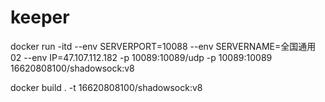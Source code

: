 # keeper
docker run -itd --env SERVERPORT=10088 --env SERVERNAME=全国通用02 --env IP=47.107.112.182 -p 10089:10089/udp -p 10089:10089 16620808100/shadowsock:v8

docker build . -t 16620808100/shadowsock:v8